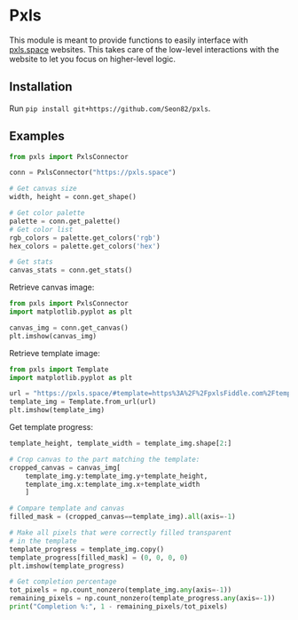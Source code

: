 # Pxls

This module is meant to provide functions to easily interface
with [pxls.space](https://github.com/pxlsspace/Pxls) websites. This takes care of the low-level interactions with
the website to let you focus on higher-level logic.

## Installation
Run `pip install git+https://github.com/Seon82/pxls`.

## Examples
```python
from pxls import PxlsConnector

conn = PxlsConnector("https://pxls.space")

# Get canvas size
width, height = conn.get_shape()

# Get color palette
palette = conn.get_palette()
# Get color list
rgb_colors = palette.get_colors('rgb')
hex_colors = palette.get_colors('hex')

# Get stats
canvas_stats = conn.get_stats()
```

Retrieve canvas image:
```python
from pxls import PxlsConnector
import matplotlib.pyplot as plt

canvas_img = conn.get_canvas()
plt.imshow(canvas_img)
```

Retrieve template image:
```python
from pxls import Template
import matplotlib.pyplot as plt

url = "https://pxls.space/#template=https%3A%2F%2FpxlsFiddle.com%2Ftemp%2F7JDiwX&tw=192&oo=1&ox=1131&oy=915&x=1217&y=971&scale=4.2"
template_img = Template.from_url(url)
plt.imshow(template_img)
```

Get template progress:
```python
template_height, template_width = template_img.shape[2:]

# Crop canvas to the part matching the template:
cropped_canvas = canvas_img[
    template_img.y:template_img.y+template_height,
    template_img.x:template_img.x+template_width
    ]

# Compare template and canvas
filled_mask = (cropped_canvas==template_img).all(axis=-1)

# Make all pixels that were correctly filled transparent
# in the template
template_progress = template_img.copy()
template_progress[filled_mask] = (0, 0, 0, 0)
plt.imshow(template_progress)

# Get completion percentage
tot_pixels = np.count_nonzero(template_img.any(axis=-1))
remaining_pixels = np.count_nonzero(template_progress.any(axis=-1))
print("Completion %:", 1 - remaining_pixels/tot_pixels)
```
